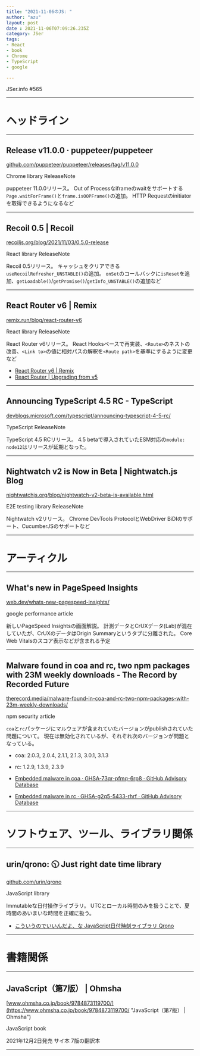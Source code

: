 ```yaml
---
title: "2021-11-06のJS: "
author: "azu"
layout: post
date : 2021-11-06T07:09:26.235Z
category: JSer
tags:
- React
- book
- Chrome
- TypeScript
- google

---
```


JSer.info #565

----

<h1 class="site-genre">ヘッドライン</h1>

----

## Release v11.0.0 · puppeteer/puppeteer
[github.com/puppeteer/puppeteer/releases/tag/v11.0.0](https://github.com/puppeteer/puppeteer/releases/tag/v11.0.0 "Release v11.0.0 · puppeteer/puppeteer")
<p class="jser-tags jser-tag-icon"><span class="jser-tag">Chrome</span> <span class="jser-tag">library</span> <span class="jser-tag">ReleaseNote</span></p>

puppeteer 11.0.0リリース。
Out of Processなiframeのwaitをサポートする`Page.waitForFrame()`と`frame.isOOPFrame()`の追加。
HTTP Requestのinitiatorを取得できるようになるなど


----

## Recoil 0.5 | Recoil
[recoiljs.org/blog/2021/11/03/0.5.0-release](https://recoiljs.org/blog/2021/11/03/0.5.0-release "Recoil 0.5 | Recoil")
<p class="jser-tags jser-tag-icon"><span class="jser-tag">React</span> <span class="jser-tag">library</span> <span class="jser-tag">ReleaseNote</span></p>

Recoil 0.5リリース。
キャッシュをクリアできる`useRecoilRefresher_UNSTABLE()`の追加。
`onSet`のコールバックに`isReset`を追加、`getLoadable()`/`getPromise()`/`getInfo_UNSTABLE()`の追加など


----

## React Router v6 | Remix
[remix.run/blog/react-router-v6](https://remix.run/blog/react-router-v6 "React Router v6 | Remix")
<p class="jser-tags jser-tag-icon"><span class="jser-tag">React</span> <span class="jser-tag">library</span> <span class="jser-tag">ReleaseNote</span></p>

React Router v6リリース。
React Hooksベースで再実装、`<Route>`のネストの改善、`<Link to>`の値に相対パスの解釈を`<Route path>`を基準にするように変更など

- [React Router v6 | Remix](https://remix.run/blog/react-router-v6#upgrading-to-react-router-v6 "React Router v6 | Remix")
- [React Router | Upgrading from v5](https://reactrouter.com/docs/en/v6/upgrading/v5 "React Router | Upgrading from v5")

----

## Announcing TypeScript 4.5 RC - TypeScript
[devblogs.microsoft.com/typescript/announcing-typescript-4-5-rc/](https://devblogs.microsoft.com/typescript/announcing-typescript-4-5-rc/ "Announcing TypeScript 4.5 RC - TypeScript")
<p class="jser-tags jser-tag-icon"><span class="jser-tag">TypeScript</span> <span class="jser-tag">ReleaseNote</span></p>

TypeScript 4.5 RCリリース。
4.5 betaで導入されていたESM対応の`module: node12`はリリースが延期となった。


----

## Nightwatch v2 is Now in Beta | Nightwatch.js Blog
[nightwatchjs.org/blog/nightwatch-v2-beta-is-available.html](https://nightwatchjs.org/blog/nightwatch-v2-beta-is-available.html "Nightwatch v2 is Now in Beta | Nightwatch.js Blog")
<p class="jser-tags jser-tag-icon"><span class="jser-tag">E2E</span> <span class="jser-tag">testing</span> <span class="jser-tag">library</span> <span class="jser-tag">ReleaseNote</span></p>

Nightwatch v2リリース。
Chrome DevTools ProtocolとWebDriver BiDIのサポート、CucumberJSのサポートなど


----
<h1 class="site-genre">アーティクル</h1>

----

## What&#039;s new in PageSpeed Insights
[web.dev/whats-new-pagespeed-insights/](https://web.dev/whats-new-pagespeed-insights/ "What&#039;s new in PageSpeed Insights")
<p class="jser-tags jser-tag-icon"><span class="jser-tag">google</span> <span class="jser-tag">performance</span> <span class="jser-tag">article</span></p>

新しいPageSpeed Insightsの画面解説。
計測データとCrUXデータ(Lab)が混在していたが、CrUXのデータはOrigin Summaryというタブに分離された。
Core Web Vitalsのスコア表示などが含まれる予定


----

## Malware found in coa and rc, two npm packages with 23M weekly downloads - The Record by Recorded Future
[therecord.media/malware-found-in-coa-and-rc-two-npm-packages-with-23m-weekly-downloads/](https://therecord.media/malware-found-in-coa-and-rc-two-npm-packages-with-23m-weekly-downloads/ "Malware found in coa and rc, two npm packages with 23M weekly downloads - The Record by Recorded Future")
<p class="jser-tags jser-tag-icon"><span class="jser-tag">npm</span> <span class="jser-tag">security</span> <span class="jser-tag">article</span></p>

`coa`と`rc`パッケージにマルウェアが含まれていたバージョンがpublishされていた問題について。
現在は無効化されているが、それぞれ次のバージョンが問題となっている。

- coa: 2.0.3, 2.0.4, 2.1.1, 2.1.3, 3.0.1, 3.1.3
- rc: 1.2.9, 1.3.9, 2.3.9

- [Embedded malware in coa · GHSA-73qr-pfmq-6rp8 · GitHub Advisory Database](https://github.com/advisories/GHSA-73qr-pfmq-6rp8 "Embedded malware in coa · GHSA-73qr-pfmq-6rp8 · GitHub Advisory Database")
- [Embedded malware in rc · GHSA-g2q5-5433-rhrf · GitHub Advisory Database](https://github.com/advisories/GHSA-g2q5-5433-rhrf "Embedded malware in rc · GHSA-g2q5-5433-rhrf · GitHub Advisory Database")

----
<h1 class="site-genre">ソフトウェア、ツール、ライブラリ関係</h1>

----

## urin/qrono: 🕥 Just right date time library
[github.com/urin/qrono](https://github.com/urin/qrono "urin/qrono: 🕥 Just right date time library")
<p class="jser-tags jser-tag-icon"><span class="jser-tag">JavaScript</span> <span class="jser-tag">library</span></p>

Immutableな日付操作ライブラリ。
UTCとローカル時間のみを扱うことで、夏時間のあいまいな時間を正確に扱う。

- [こういうのでいいんだよ、な JavaScript日付時刻ライブラリ Qrono](https://zenn.dev/urin/articles/6ca9cf8174fd92 "こういうのでいいんだよ、な JavaScript日付時刻ライブラリ Qrono")

----
<h1 class="site-genre">書籍関係</h1>

----

## JavaScript（第7版） | Ohmsha
[www.ohmsha.co.jp/book/9784873119700/](https://www.ohmsha.co.jp/book/9784873119700/ "JavaScript（第7版） | Ohmsha")
<p class="jser-tags jser-tag-icon"><span class="jser-tag">JavaScript</span> <span class="jser-tag">book</span></p>

2021年12月2日発売
サイ本 7版の翻訳本


----
